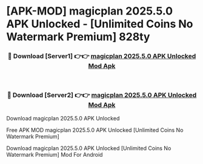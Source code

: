 # [APK-MOD] magicplan 2025.5.0 APK Unlocked - [Unlimited Coins No Watermark Premium] 828ty



<div align="center">
<h3>🔴 Download [Server1] 👉👉 <a href="https://momento.my/?title=magicplan_2025.5.0_APK_Unlocked">magicplan 2025.5.0 APK Unlocked Mod Apk</a></h3><br>

<h3>🔴 Download [Server2] 👉👉 <a href="https://momento.my/?title=magicplan_2025.5.0_APK_Unlocked">magicplan 2025.5.0 APK Unlocked Mod Apk</a></h3>
</div>



Download magicplan 2025.5.0 APK Unlocked 

Free APK MOD magicplan 2025.5.0 APK Unlocked [Unlimited Coins No Watermark Premium]

Download magicplan 2025.5.0 APK Unlocked [Unlimited Coins No Watermark Premium] Mod For Android
